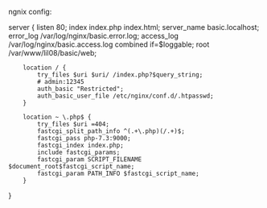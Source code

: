ngnix config:

server {
        listen 80;
        index index.php index.html;
        server_name basic.localhost;
        error_log /var/log/nginx/basic.error.log;
        access_log /var/log/nginx/basic.access.log combined if=$loggable;
        root /var/www/lil08/basic/web;

        location / {
            try_files $uri $uri/ /index.php?$query_string;
            # admin:12345
            auth_basic "Restricted";
            auth_basic_user_file /etc/nginx/conf.d/.htpasswd;
        }

        location ~ \.php$ {
            try_files $uri =404;
            fastcgi_split_path_info ^(.+\.php)(/.+)$;
            fastcgi_pass php-7.3:9000;
            fastcgi_index index.php;
            include fastcgi_params;
            fastcgi_param SCRIPT_FILENAME $document_root$fastcgi_script_name;
            fastcgi_param PATH_INFO $fastcgi_script_name;
        }
}

